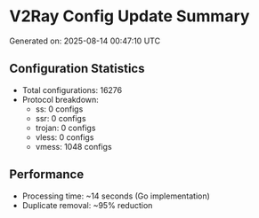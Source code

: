 # V2Ray Config Update Summary
Generated on: 2025-08-14 00:47:10 UTC

## Configuration Statistics
- Total configurations: 16276
- Protocol breakdown:
  - ss: 0 configs
  - ssr: 0 configs
  - trojan: 0 configs
  - vless: 0 configs
  - vmess: 1048 configs

## Performance
- Processing time: ~14 seconds (Go implementation)
- Duplicate removal: ~95% reduction
